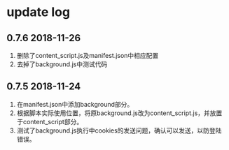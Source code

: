 # update log

## 0.7.6 2018-11-26
1. 删除了content_script.js及manifest.json中相应配置
2. 去掉了background.js中测试代码

## 0.7.5  2018-11-24
1. 在manifest.json中添加background部分。
2. 根据脚本实际使用位置，将原background.js改为content_script.js，并放置于content_script部分。
3. 测试了background.js执行中cookies的发送问题，确认可以发送，以防登陆错误。

